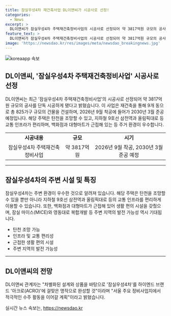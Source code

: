 ```yaml
---
title: 잠실우성4차 재건축사업 DL이앤씨가 시공사로 선정!
categories:
  - News
excerpt: >
  DL이앤씨가 잠실우성4차 주택재건축정비사업의 시공사로 선정되어 약 3817억원 규모의 공사를 맡게 되었다. 이 프로젝트는 2026년 9월에 착공되어 2030년 3월에 준공될 예정으로, 탄천 조망 및 교통 인프라와의 근접성 등 다양한 편의시설을 갖추고 있는 것으로 알려졌다. 이에 DL이앤씨는 고급 브랜드 아크로(ACRO)로써 차별화된 설계와 상품으로 명작을 완성하겠다고 밝혔다. 또한, 잠실 마이스(MICE)와 영동대로 복합개발 등 인근 지역의 호재에도 주목하고 있으며, 서울 주요 정비사업지에서도 적극적인 수주 활동을 계획 중이라고 전했다.
feature_text: >
  DL이앤씨가 잠실우성4차 주택재건축정비사업의 시공사로 선정되어 약 3817억원 규모의 공사를 맡게 되었다. 이 프로젝트는 2026년 9월에 착공되어 2030년 3월에 준공될 예정으로, 탄천 조망 및 교통 인프라와의 근접성 등 다양한 편의시설을 갖추고 있는 것으로 알려졌다. 이에 DL이앤씨는 고급 브랜드 아크로(ACRO)로써 차별화된 설계와 상품으로 명작을 완성하겠다고 밝혔다. 또한, 잠실 마이스(MICE)와 영동대로 복합개발 등 인근 지역의 호재에도 주목하고 있으며, 서울 주요 정비사업지에서도 적극적인 수주 활동을 계획 중이라고 전했다.
image: 'https://newsdao.kr/res/images/meta/newsdao_breakingnews.jpg'
---
```


<p><img src="https://newsdao.kr/res/images/meta/newsdao_breakingnews.jpg" alt="koreaapp 속보" /></p>

<h2 data-ke-size="size26">DL이앤씨, '잠실우성4차 주택재건축정비사업' 시공사로 선정</h2>

<p data-ke-size="size16">DL이앤씨는 최근 '잠실우성4차 주택재건축정비사업'의 시공사로 선정되어 약 3817억원 규모의 공사를 단독 시공하게 됐다고 밝혔습니다. 이 사업은 재건축을 통해 9개 동으로 총 825가구 규모의 건물을 건설하며, 2026년 9월 착공에 들어가 2030년 3월 준공 예정입니다. 해당 주택은 탄천을 조망할 수 있고, 지하철 9호선 삼전역과 올림픽대로 등 교통 인프라가 편리하며, 백화점과 대형마트가 근접해 있는 등 주거 환경이 우수합니다.</p>

<table>
    <tr>
        <td style="text-align: center; height: 17px;"><b>시공내용</b></td>
        <td style="text-align: center; height: 17px;"><b>규모</b></td>
        <td style="text-align: center; height: 17px;"><b>시기</b></td>
    </tr>
    <tr>
        <td style="text-align: center; height: 17px;">잠실우성4차 주택재건축정비사업</td>
        <td style="text-align: center; height: 17px;">약 3817억원</td>
        <td style="text-align: center; height: 17px;">2026년 9월 착공, 2030년 3월 준공 예정</td>
    </tr>
</table>

<hr>

<h2 data-ke-size="size26">잠실우성4차의 주변 시설 및 특징</h2>

<p data-ke-size="size16">잠실우성4차는 주변 환경이 우수한 것으로 알려져 있습니다. 해당 주택은 탄천을 조망할 수 있을 뿐만 아니라 지하철 9호선 삼전역과 올림픽대로 등의 교통 인프라를 편리하게 이용할 수 있습니다. 또한, 백화점과 대형마트가 근접해 있어 생활 편의 시설을 갖췄으며, 잠실 마이스(MICE)와 영동대로 복합개발 등 주변 지역의 발전 가능성 역시 기대됩니다.</p>

<ul>
    <li>탄천 조망 가능</li>
    <li>인프라 및 교통 편리성</li>
    <li>근접한 생활 편의 시설</li>
    <li>주변 지역의 발전 가능성</li>
</ul>

<hr>

<h2 data-ke-size="size26">DL이앤씨의 전망</h2>

<p data-ke-size="size16">DL이앤씨 관계자는 "차별화된 설계와 상품을 바탕으로 '잠실우성4차'를 하이엔드 브랜드 '아크로(ACRO)'에 걸맞은 명작으로 완성할 것"이라며 "서울 주요 정비사업지에서 적극적인 수주 활동을 이어갈 계획"이라고 밝혔습니다.</p>
실시간 뉴스 속보는, <a href="https://newsdao.kr" rel="dofollow">https://newsdao.kr</a>


